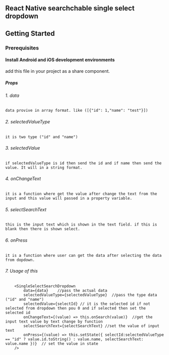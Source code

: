 ## React Native searchchable single select dropdown

## Getting Started
### Prerequisites
#### Install Android and iOS development environments
  add this file in your project as a share component.

##### Props

###### 1. data
    data provive in array format. like ([{"id": 1,"name": "test"}])
###### 2. selectedValueType
    it is two type ("id" and "name")
###### 3. selectedValue
    if selectedValueType is id then send the id and if name then send the value. It will in a string format.
###### 4. onChangeText
    it is a function where get the value after change the text from the input and this value will passed in a property variable.
###### 5. selectSearchText
    this is the input text which is shown in the text field. if this is blank then there is shown select.
###### 6. onPress
    it is a function where user can get the data after selecting the data from dopdown.



###### 7. Usage of this
        <SingleSelectSearchDropdown
            data={data}    //pass the actual data
            selectedValueType={selectedValueType}  //pass the type data ("id" and "name")
            selectedValue={selectId} // it is the selected id if not selected from dropdown then pou 0 and if selected then set the selected id
            onChangeText={(value) => this.onSearch(value)}  //get the input text value by text change by function
            selectSearchText={selectSearchText} //set the value of input text 
            onPress={(value) => this.setState({ selectId:selectedValueType == "id" ? value.id.toString() : value.name, selectSearchText: value.name })}  // set the value in state
        />